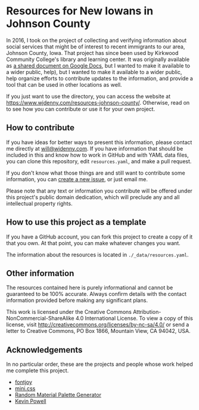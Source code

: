 # Resources for New Iowans in Johnson County

In 2016, I took on the project of collecting and verifying information about
social services that might be of interest to recent immigrants to our area,
Johnson County, Iowa. That project has since been used by Kirkwood Community College's
library and learning center. It was originally available as [a shared document on
Google
Docs](https://docs.google.com/document/d/1EjUjH2K3kxGGxW24Bo98vRCNDxFYLBHk60y_asuiR3I/edit#heading=h.eg9f677utci3), but I wanted to make it available to a wider public, help), but I wanted to make it available to a wider public, help
organize efforts to contribute updates to the information, and provide a tool
that can be used in other locations as well.

If you just want to use the directory, you can access the website at
https://www.wjdenny.com/resources-johnson-county/. Otherwise, read on to see how
you can contribute or use it for your own project.

## How to contribute
If you have ideas for better ways to present this information, please contact
me directly at <will@wjdenny.com>. If you have information that should be
included in this and know how to work in GitHub and with YAML data files, you
can clone this repository, edit `resources.yaml`, and make a pull request.

If you don't know what those things are and still want to contribute some
information, you can [create a new
issue](https://github.com/wjdenny/resources-johnson-county/issues/new/choose),
or just email me.

Please note that any text or information you contribute will be offered under
this project's public domain dedication, which will preclude any and all
intellectual property rights.

## How to use this project as a template
If you have a GitHub account, you can fork this project to create a copy of it
that you own. At that point, you can make whatever changes you want.

The information about the resources is located in `./_data/resources.yaml`.

## Other information
The resources contained here is purely informational and cannot be guaranteed
to be 100% accurate. Always confirm details with the contact information
provided before making any significant plans.

This work is licensed under the Creative Commons
Attribution-NonCommercial-ShareAlike 4.0 International License. To view a copy
of this license, visit http://creativecommons.org/licenses/by-nc-sa/4.0/ or send
a letter to Creative Commons, PO Box 1866, Mountain View, CA 94042, USA.

## Acknowledgements
In no particular order, these are the projects and people whose work helped me
complete this project.

* [fontjoy](https://fontjoy.com/)
* [mini.css](https://minicss.org/)
* [Random Material Palette Generator](https://www.threebu.it/random-material-palette/)
* [Kevin Powell](https://www.youtube.com/watch?v=bn-DQCifeQQ)
